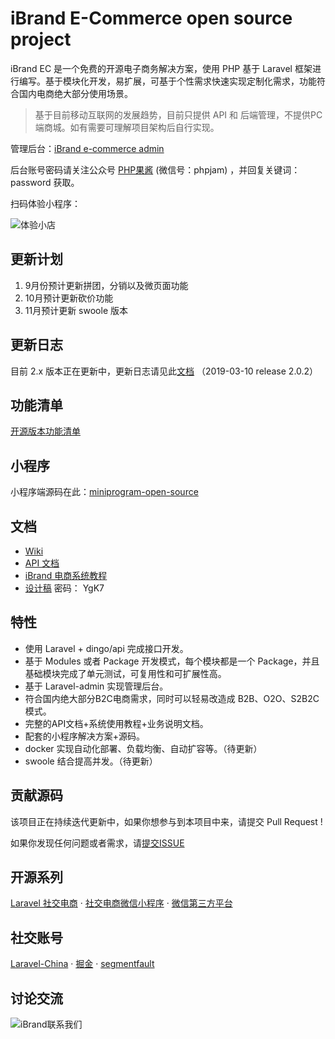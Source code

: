 # iBrand E-Commerce open source project

iBrand EC 是一个免费的开源电子商务解决方案，使用 PHP 基于 Laravel 框架进行编写。基于模块化开发，易扩展，可基于个性需求快速实现定制化需求，功能符合国内电商绝大部分使用场景。

> 基于目前移动互联网的发展趋势，目前只提供 API 和 后端管理，不提供PC端商城。如有需要可理解项目架构后自行实现。

管理后台：[iBrand e-commerce admin]( https://demo-open-admin.ibrand.cc/admin)

后台账号密码请关注公众号 [PHP果酱](https://iyoyo.oss-cn-hangzhou.aliyuncs.com/post/wechat.jpg)  (微信号：phpjam) ，并回复关键词：password 获取。

扫码体验小程序：

![体验小店](https://iyoyo.oss-cn-hangzhou.aliyuncs.com/post/miniprogramcode/1.jpg)

## 更新计划
1. 9月份预计更新拼团，分销以及微页面功能
2. 10月预计更新砍价功能
3. 11月预计更新 swoole 版本

## 更新日志

目前 2.x 版本正在更新中，更新日志请见此[文档](./CHANGELOG.md) （2019-03-10 release 2.0.2）

## 功能清单

[开源版本功能清单](https://iyoyo.oss-cn-hangzhou.aliyuncs.com/post/iBrand%20%E5%BC%80%E6%BA%90%E7%94%B5%E5%95%86.png)

## 小程序

小程序端源码在此：[miniprogram-open-source](https://github.com/ibrandcc/miniprogram-ecommerce-open-source)

## 文档
- [Wiki](https://github.com/ibrandcc/ecommerce-open-api/wiki)
- [API 文档](https://www.ibrand.cc/docs/api/)
- [iBrand 电商系统教程](https://www.ibrand.cc/open/article)
- [设计稿](https://lanhuapp.com/url/v7Bfb)  密码： YgK7

## 特性

- 使用 Laravel + dingo/api 完成接口开发。
- 基于 Modules 或者 Package 开发模式，每个模块都是一个 Package，并且基础模块完成了单元测试，可复用性和可扩展性高。
- 基于 Laravel-admin 实现管理后台。
- 符合国内绝大部分B2C电商需求，同时可以轻易改造成 B2B、O2O、S2B2C模式。
- 完整的API文档+系统使用教程+业务说明文档。
- 配套的小程序解决方案+源码。
- docker 实现自动化部署、负载均衡、自动扩容等。（待更新）
- swoole 结合提高并发。（待更新）

## 贡献源码

该项目正在持续迭代更新中，如果你想参与到本项目中来，请提交 Pull Request !

如果你发现任何问题或者需求，请[提交ISSUE](https://github.com/ibrandcc/ecommerce-open-api/issues)

## 开源系列

[Laravel 社交电商](https://github.com/ibrandcc/ecommerce-open-api)    ·    [社交电商微信小程序](https://github.com/ibrandcc/miniprogram-ecommerce-open-source)    ·  [微信第三方平台](https://github.com/ibrandcc/laravel-wechat-platform)

## 社交账号

[Laravel-China](https://laravel-china.org/ibrand)   ·  [掘金](https://juejin.im/user/5aab2cfa518825556534407a/posts)    ·  [segmentfault](https://segmentfault.com/u/ibrand)  

## 讨论交流

![iBrand联系我们](https://iyoyo.oss-cn-hangzhou.aliyuncs.com/post/qrcodenew.jpg)
